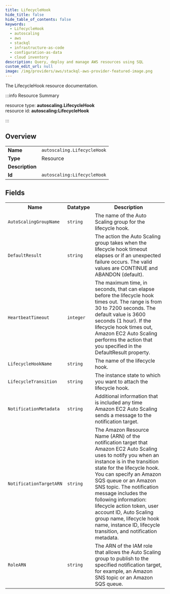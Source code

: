 ```yaml
---
title: LifecycleHook
hide_title: false
hide_table_of_contents: false
keywords:
  - LifecycleHook
  - autoscaling
  - aws
  - stackql
  - infrastructure-as-code
  - configuration-as-data
  - cloud inventory
description: Query, deploy and manage AWS resources using SQL
custom_edit_url: null
image: /img/providers/aws/stackql-aws-provider-featured-image.png
---
```

The LifecycleHook resource documentation.

:::info Resource Summary

<div class="row">
<div class="providerDocColumn">
<span>resource type:&nbsp;<b>autoscaling.LifecycleHook</b></span><br />
<span>resource id:&nbsp;<b>autoscaling:LifecycleHook</b></span><br />
</div>
</div>

:::

## Overview
<table><tbody>
<tr><td><b>Name</b></td><td><code>autoscaling.LifecycleHook</code></td></tr>
<tr><td><b>Type</b></td><td>Resource</td></tr>
<tr><td><b>Description</b></td><td></td></tr>
<tr><td><b>Id</b></td><td><code>autoscaling:LifecycleHook</code></td></tr>
</tbody></table>

## Fields
<table><tbody>
<tr><th>Name</th><th>Datatype</th><th>Description</th></tr>
<tr><td><code>AutoScalingGroupName</code></td><td><code>string</code></td><td>The name of the Auto Scaling group for the lifecycle hook.</td></tr><tr><td><code>DefaultResult</code></td><td><code>string</code></td><td>The action the Auto Scaling group takes when the lifecycle hook timeout elapses or if an unexpected failure occurs. The valid values are CONTINUE and ABANDON (default).</td></tr><tr><td><code>HeartbeatTimeout</code></td><td><code>integer</code></td><td>The maximum time, in seconds, that can elapse before the lifecycle hook times out. The range is from 30 to 7200 seconds. The default value is 3600 seconds (1 hour). If the lifecycle hook times out, Amazon EC2 Auto Scaling performs the action that you specified in the DefaultResult property.</td></tr><tr><td><code>LifecycleHookName</code></td><td><code>string</code></td><td>The name of the lifecycle hook.</td></tr><tr><td><code>LifecycleTransition</code></td><td><code>string</code></td><td>The instance state to which you want to attach the lifecycle hook.</td></tr><tr><td><code>NotificationMetadata</code></td><td><code>string</code></td><td>Additional information that is included any time Amazon EC2 Auto Scaling sends a message to the notification target.</td></tr><tr><td><code>NotificationTargetARN</code></td><td><code>string</code></td><td>The Amazon Resource Name (ARN) of the notification target that Amazon EC2 Auto Scaling uses to notify you when an instance is in the transition state for the lifecycle hook. You can specify an Amazon SQS queue or an Amazon SNS topic. The notification message includes the following information: lifecycle action token, user account ID, Auto Scaling group name, lifecycle hook name, instance ID, lifecycle transition, and notification metadata.</td></tr><tr><td><code>RoleARN</code></td><td><code>string</code></td><td>The ARN of the IAM role that allows the Auto Scaling group to publish to the specified notification target, for example, an Amazon SNS topic or an Amazon SQS queue.</td></tr>
</tbody></table>
